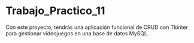 # Trabajo_Practico_11
Con este proyecto, tendrás una aplicación funcional de CRUD con Tkinter para gestionar videojuegos en una base de datos MySQL.
